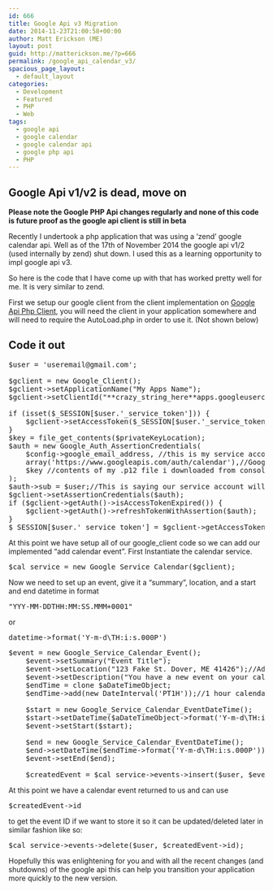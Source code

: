 ```yaml
---
id: 666
title: Google Api v3 Migration
date: 2014-11-23T21:00:58+00:00
author: Matt Erickson (ME)
layout: post
guid: http://matterickson.me/?p=666
permalink: /google_api_calendar_v3/
spacious_page_layout:
  - default_layout
categories:
  - Development
  - Featured
  - PHP
  - Web
tags:
  - google api
  - google calendar
  - google calendar api
  - google php api
  - PHP
---
```

## Google Api v1/v2 is dead, move on

**Please note the Google PHP Api changes regularly and none of this code is future proof as the google api client is still in beta**  

  
Recently I undertook a php application that was using a &#8216;zend&#8217; google calendar api. Well as of the 17th of November 2014 the google api v1/2 (used internally by zend) shut down. I used this as a learning opportunity to impl google api v3.   

  
So here is the code that I have come up with that has worked pretty well for me. It is very similar to zend.   

  
First we setup our google client from the client implementation on <a href="https://github.com/google/google-api-php-client" title="Google-Api-Php-Client" target="_blank">Google Api Php Client</a>, you will need the client in your application somewhere and will need to require the AutoLoad.php in order to use it. (Not shown below) 

## Code it out

<pre class="brush: php; title: ; notranslate" title="">$user = 'useremail@gmail.com';
   
$gclient = new Google_Client();
$gclient-&gt;setApplicationName("My Apps Name");
$gclient-&gt;setClientId("**crazy_string_here**apps.googleusercontent.com");

if (isset($_SESSION[$user.'_service_token'])) {
	$gclient-&gt;setAccessToken($_SESSION[$user.'_service_token']);
}
$key = file_get_contents($privateKeyLocation);
$auth = new Google_Auth_AssertionCredentials(
	$config-&gt;google_email_address, //this is my service account email **crazy_string_here**@developer.gserviceaccount.com
	array('https://www.googleapis.com/auth/calendar'),//Google calendar permissions
	$key //contents of my .p12 file i downloaded from console.developers.google.com
);
$auth-&gt;sub = $user;//This is saying our service account will be acting as the sub user
$gclient-&gt;setAssertionCredentials($auth);
if ($gclient-&gt;getAuth()-&gt;isAccessTokenExpired()) {
	$gclient-&gt;getAuth()-&gt;refreshTokenWithAssertion($auth);
}
$_SESSION[$user.'_service_token'] = $gclient-&gt;getAccessToken();
</pre> At this point we have setup all of our google_client code so we can add our implemented &#8220;add calendar event&#8221;. First Instantiate the calendar service. 

<pre class="brush: php; title: ; notranslate" title="">$cal_service = new Google_Service_Calendar($gclient);
</pre> Now we need to set up an event, give it a &#8220;summary&#8221;, location, and a start and end datetime in format 

<pre class="brush: php; title: ; notranslate" title="">"YYY-MM-DDTHH:MM:SS.MMM+0001"
</pre> or 

<pre class="brush: php; title: ; notranslate" title="">datetime-&gt;format('Y-m-d\TH:i:s.000P')
</pre>

<pre class="brush: php; title: ; notranslate" title="">$event = new Google_Service_Calendar_Event();
	$event-&gt;setSummary("Event Title");
	$event-&gt;setLocation("123 Fake St. Dover, ME 41426");//Address City, State Zip
	$event-&gt;setDescription("You have a new event on your calendar!");
	$endTime = clone $aDateTimeObject;
	$endTime-&gt;add(new DateInterval('PT1H'));//1 hour calendar event
	
	$start = new Google_Service_Calendar_EventDateTime();
	$start-&gt;setDateTime($aDateTimeObject-&gt;format('Y-m-d\TH:i:s.000P'));
	$event-&gt;setStart($start);
					
	$end = new Google_Service_Calendar_EventDateTime();
	$end-&gt;setDateTime($endTime-&gt;format('Y-m-d\TH:i:s.000P'));
	$event-&gt;setEnd($end);
					
	$createdEvent = $cal_service-&gt;events-&gt;insert($user, $event);
</pre> At this point we have a calendar event returned to us and can use 

<pre class="brush: php; title: ; notranslate" title="">$createdEvent-&gt;id
</pre> to get the event ID if we want to store it so it can be updated/deleted later in similar fashion like so: 

<pre class="brush: php; title: ; notranslate" title="">$cal_service-&gt;events-&gt;delete($user, $createdEvent-&gt;id);
</pre> Hopefully this was enlightening for you and with all the recent changes (and shutdowns) of the google api this can help you transition your application more quickly to the new version.